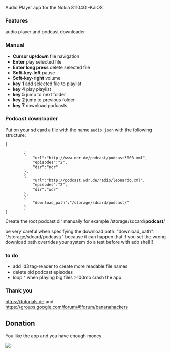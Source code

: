 Audio Player app for the Nokia 81104G -KaiOS

### Features
audio player and podcast downloader


### Manual
+ **Cursor up/down** file navigation 
+ **Enter** play selected file
+ **Enter long press** delete selected file
+ **Soft-key-left** pause
+ **Soft-key-right** volume
+ **key 1** add selected file to playlist
+ **key 4** play playlist
+ **key 5** jump to next folder
+ **key 2** jump to previous folder
+ **key 7** download podcasts

### Podcast downloader
Put on your sd card a file with the name `audio.json` with the following structure:


```
[
	
		{
			"url":"http://www.ndr.de/podcast/podcast3008.xml",
			"episodes":"2",
			"dir":"ndr"
		},
		{
			"url":"http://podcast.wdr.de/radio/leonardo.xml",
			"episodes":"2",
			"dir":"wdr"
		},
		{
			"download_path":"/storage/sdcard/podcast/"
		}
]

```

Create the root podcast dir manually for example /storage/sdcard/**podcast**/

be very careful when specifying the download path: "download_path": "/storage/sdcard/podcast/"
because it can happen that if you set the wrong download path overrides your system
do a test before with adb shell!!

### to do

- add id3 tag-reader to create more readable file names
- delete old podcast episodes
- loop
⁻ when playing big files >100mb crash the app 

### Thank you
https://tutorials.de and https://groups.google.com/forum/#!forum/bananahackers


## Donation

You like the app and you have enough money

[![](https://www.paypalobjects.com/en_US/i/btn/btn_donateCC_LG.gif)](https://www.paypal.com/cgi-bin/webscr?cmd=_s-xclick&hosted_button_id=Q8QLA8CNMWAWG)


